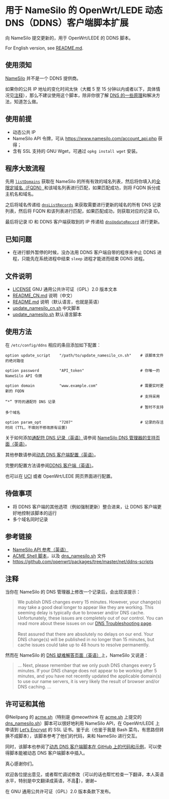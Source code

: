 # 用于 NameSilo 的 OpenWrt/LEDE 动态 DNS（DDNS）客户端脚本扩展

向 NameSilo 提交更新的，用于 OpenWrt/LEDE 的 DDNS 脚本。

For English version, see [README.md](/README.md).

## 使用须知

[NameSilo](https://www.namesilo.com) 并不是一个 DDNS 提供商。

如果你的公共 IP 地址的变化时间太快（大概 5 至 15 分钟以内或者以下，具体情况见[注释](#注释)），那么不建议使用这个脚本，除非你很了解 [DNS 的一些原理](https://zh.wikipedia.org/wiki/%E5%9F%9F%E5%90%8D%E7%B3%BB%E7%BB%9F)和解决方法，知道怎么做。

## 使用前提

- 动态公共 IP
- NameSilo API 令牌，可从 https://www.namesilo.com/account_api.php 获得；
- 含有 SSL 支持的 GNU Wget，可通过 `opkg install wget` 安装。

## 程序大致流程

先用 [`listDomains`](https://www.namesilo.com/api_reference.php#listDomains) 获取在 NameSilo 的所有有效的域名列表，然后将你填入的[全限定域名（FQDN）](https://zh.wikipedia.org/wiki/%E5%AE%8C%E6%95%B4%E7%B6%B2%E5%9F%9F%E5%90%8D%E7%A8%B1)和该域名列表进行匹配，如果匹配成功，则将 FQDN 拆分成主机名和域名。

之后将域名传递给 [`dnsListRecords`](https://www.namesilo.com/api_reference.php#dnsListRecords) 来获取需要进行更新的域名的所有 DNS 记录列表，然后将 FQDN 和该列表进行匹配，如果匹配成功，则获取对应的记录 ID。

最后将记录 ID 和 DDNS 客户端获取到的 IP 传递给 [`dnsUpdateRecord`](https://www.namesilo.com/api_reference.php#dnsUpdateRecord) 进行更新。

## 已知问题

- 在进行额外暂停的时候，没办法用 DDNS 客户端自带的程序来中止 DDNS 进程，只能先在系统进程中结束 `sleep` 进程才能进而结束 DDNS 进程。

## 文件说明

- [LICENSE](/LICENSE) GNU 通用公共许可证（GPL）2.0 版本文本
- [README_CN.md](/README_CN.md) 说明（中文）
- [README.md](/README.md) 说明（默认语言，也就是英语）
- [update_namesilo_cn.sh](/update_namesilo_cn.sh) 中文脚本
- [update_namesilo.sh](/update_namesilo.sh) 默认语言脚本

## 使用方法

在 `/etc/config/ddns` 相应的条目添加如下配置：

```
option update_script    "/path/to/update_namesilo_cn.sh"    # 该脚本文件的绝对路径

option password         "API_token"                         # 你唯一的 NameSilo API 令牌

option domain           "www.example.com"                   # 需要实时更新的 FQDN
                                                            # 支持采用 “*” 字符的通配符 DNS 记录
                                                            # 暂时不支持多个域名

option param_opt        "7207"                              # 记录的存活时间 (TTL，不填则不修改原有设置)
```

关于如何添加[通配符 DNS 记录（英语）](https://en.wikipedia.org/wiki/Wildcard_DNS_record)请参阅 [NameSilo DNS 管理器的支持页面（英语）](https://www.namesilo.com/Support/DNS-Manager)。

其他参数请参阅[动态 DNS 客户端配置（英语）](https://openwrt.org/docs/guide-user/base-system/ddns)。

完整的配置方法请参阅[DDNS 客户端（英语）](https://openwrt.org/docs/guide-user/services/ddns/client)。

也可以在 [UCI](https://openwrt.org/start?id=zh/docs/guide-user/base-system/uci) 或者 OpenWrt/LEDE 网页界面进行配置。

## 待做事项

- 将 DDNS 客户端的其他选项（例如强制更新）整合进来，让 DDNS 客户端更好地控制该脚本的运行
- 多个域名同时记录

## 参考链接

- [NameSilo API 参考（英语）](https://www.namesilo.com/api_reference.php)
- [ACME Shell 脚本](https://acme.sh)，以及 [dns_namesilo.sh](https://github.com/Neilpang/acme.sh/blob/master/dnsapi/dns_namesilo.sh) 文件
- https://github.com/openwrt/packages/tree/master/net/ddns-scripts

## 注释

当你在 NameSilo 的 DNS 管理器上修改一个记录后，会出现该提示：

> We publish DNS changes every 15 minutes. However, your change(s) may take a good deal longer to appear like they are working. This seeming delay is typically due to browser and/or DNS cache. Unfortunately, these issues are completely out of our control. You can read more about these issues on our [DNS Troubleshooting page](https://www.namesilo.com/Support/DNS-Troubleshooting).<br><br>
> Rest assured that there are absolutely no delays on our end. Your DNS change(s) will be published in no longer than 15 minutes, but cache issues could take up to 48 hours to resolve permanently.

然而在 NameSilo 的 [DNS 疑难解答页面（英语）](https://www.namesilo.com/Support/DNS-Troubleshooting)上，NameSilo 又说道：

> ...
> Next, please remember that we only push DNS changes every 5 minutes. If your DNS change does not appear to be working after 5 minutes, and you have not recently updated the applicable domain(s) to use our name servers, it is very likely the result of browser and/or DNS caching.
> ...

## 许可证和其他

@Neilpang 的 [acme.sh](https://acme.sh)（特别是 @meowthink 在 [acme.sh](https://acme.sh) 上提交的 [dns_namesilo.sh](https://github.com/Neilpang/acme.sh/blob/master/dnsapi/dns_namesilo.sh)）脚本可以很好地利用 NameSilo API，在 OpenWrt/LEDE 上申请到 [Let’s Encrypt](https://letsencrypt.org) 的 SSL 证书。鉴于此（也鉴于我是 Bash 菜鸟，有思路但转换不成脚本），该脚本参考了他们的代码，来和 NameSilo 进行交互。

同时，该脚本也参阅了[动态 DNS 客户端脚本在 GitHub 上的代码和示例](https://github.com/openwrt/packages/tree/master/net/ddns-scripts)，可以使得脚本能被动态 DNS 客户端脚本中插入。

真心感谢你们。

欢迎各位提出意见，或者帮忙调试修改（可以的话也帮忙检查一下翻译，本人英语水平，特别是中文翻译成英语，不高🤦‍），谢谢~

在 GNU 通用公共许可证（GPL）2.0 版本条款下发布。
